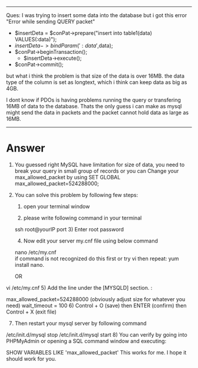 - - - -
Ques: I was trying to insert some data into the database but i got this error "Error while sending QUERY packet"

* $insertDeta = $conPat->prepare("insert into table1(data) VALUES(:data)");
* $insertDeta->bindParam(':data',$data);
* $conPat->beginTransaction();
    * $insertDeta->execute();
* $conPat->commit();

but what i think the problem is that size of the data is over 16MB.
the data type of the column is set as longtext, which i think can keep data as big as 4GB.


I dont know if PDOs is having problems running the query or transfering 16MB of data to the database.
Thats the only guess i can make as mysql might send the data in packets and the packet cannot hold data as large as 16MB.
- - - -

# Answer
1. You guessed right MySQL have limitation for size of data, you need to break your query in small group of records or you can Change your max_allowed_packet by using SET            GLOBAL max_allowed_packet=524288000;
2. 
   You can solve this problem by following few steps:

   1) open your terminal window

   2) please write following command in your terminal

   ssh root@yourIP port
   3) Enter root password

   4) Now edit your server my.cnf file using below command

   nano /etc/my.cnf  
   if command is not recognized do this first or try vi then repeat: yum install nano.

   OR

  vi /etc/my.cnf 
   5) Add the line under the [MYSQLD] section. :

   max_allowed_packet=524288000 (obviously adjust size for whatever you need) 
   wait_timeout = 100
   6) Control + O (save) then ENTER (confirm) then Control + X (exit file)

   7) Then restart your mysql server by following command

   /etc/init.d/mysql stop
   /etc/init.d/mysql start
   8) You can verify by going into PHPMyAdmin or opening a SQL command window and executing:

   SHOW VARIABLES LIKE 'max_allowed_packet'
   This works for me. I hope it should work for you.
